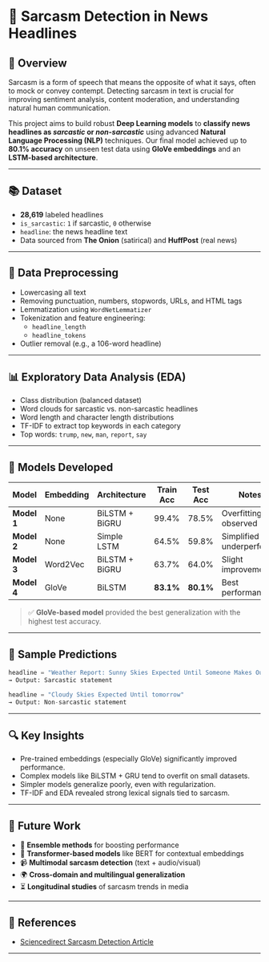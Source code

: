 # 📰 Sarcasm Detection in News Headlines

## 🤖 Overview

Sarcasm is a form of speech that means the opposite of what it says, often to mock or convey contempt. Detecting sarcasm in text is crucial for improving sentiment analysis, content moderation, and understanding natural human communication.

This project aims to build robust **Deep Learning models** to **classify news headlines as *sarcastic* or *non-sarcastic*** using advanced **Natural Language Processing (NLP)** techniques. Our final model achieved up to **80.1% accuracy** on unseen test data using **GloVe embeddings** and an **LSTM-based architecture**.

---

## 📚 Dataset

- **28,619** labeled headlines
- `is_sarcastic`: `1` if sarcastic, `0` otherwise
- `headline`: the news headline text
- Data sourced from **The Onion** (satirical) and **HuffPost** (real news)

 ---

## 🧼 Data Preprocessing

- Lowercasing all text
- Removing punctuation, numbers, stopwords, URLs, and HTML tags
- Lemmatization using `WordNetLemmatizer`
- Tokenization and feature engineering:
  - `headline_length`
  - `headline_tokens`
- Outlier removal (e.g., a 106-word headline)

---

## 📊 Exploratory Data Analysis (EDA)

- Class distribution (balanced dataset)
- Word clouds for sarcastic vs. non-sarcastic headlines
- Word length and character length distributions
- TF-IDF to extract top keywords in each category
- Top words: `trump`, `new`, `man`, `report`, `say`

---

## 🧠 Models Developed

| Model | Embedding | Architecture | Train Acc | Test Acc | Notes |
|-------|-----------|--------------|-----------|----------|-------|
| **Model 1** | None | BiLSTM + BiGRU | 99.4% | 78.5% | Overfitting observed |
| **Model 2** | None | Simple LSTM | 64.5% | 59.8% | Simplified but underperforms |
| **Model 3** | Word2Vec | BiLSTM + BiGRU | 63.7% | 64.0% | Slight improvement |
| **Model 4** | GloVe | BiLSTM | **83.1%** | **80.1%** | Best performance |

> ✅ **GloVe-based model** provided the best generalization with the highest test accuracy.

---

## 🧪 Sample Predictions

```python
headline = "Weather Report: Sunny Skies Expected Until Someone Makes Outdoor Plans"
→ Output: Sarcastic statement

headline = "Cloudy Skies Expected Until tomorrow"
→ Output: Non-sarcastic statement
```

---

## 🔍 Key Insights

- Pre-trained embeddings (especially GloVe) significantly improved performance.
- Complex models like BiLSTM + GRU tend to overfit on small datasets.
- Simpler models generalize poorly, even with regularization.
- TF-IDF and EDA revealed strong lexical signals tied to sarcasm.

---

## 📌 Future Work

- 🔁 **Ensemble methods** for boosting performance
- 🧠 **Transformer-based models** like BERT for contextual embeddings
- 📹 **Multimodal sarcasm detection** (text + audio/visual)
- 🌍 **Cross-domain and multilingual generalization**
- ⏳ **Longitudinal studies** of sarcasm trends in media

---

## 📎 References

- [Sciencedirect Sarcasm Detection Article](https://www.sciencedirect.com/science/article/pii/S2666651023000013)

---
